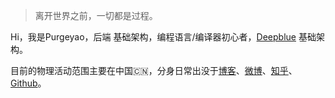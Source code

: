 > 离开世界之前，一切都是过程。

Hi，我是Purgeyao，后端 基础架构，编程语言/编译器初心者，[Deepblue](https://www.deepblueai.com/) 基础架构。

目前的物理活动范围主要在中国🇨🇳，分身日常出没于[博客](https://huangxuan.me)、[微博](https://weibo.com/273115594)、[知乎](https://www.zhihu.com/people/xiao-nuo-nuo-72-86/posts)、[Github](https://github.com/purgeyao)。